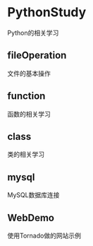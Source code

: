 # PythonStudy
Python的相关学习
## fileOperation
文件的基本操作
## function
函数的相关学习
## class
类的相关学习
## mysql
MySQL数据库连接
## WebDemo
使用Tornado做的网站示例